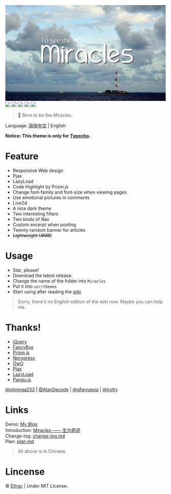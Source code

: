 ![](/banner.jpg)
![](https://img.shields.io/badge/build-passing-brightgreen.svg)
![](https://img.shields.io/badge/made%20with-%E2%9D%A4-ff69b4.svg)
![](https://img.shields.io/badge/license-MIT-blue.svg)
![](https://img.shields.io/badge/for-Typecho-blueviolet.svg)
![](https://img.shields.io/badge/version-1.2.0-red.svg)
> 🙌 Born to be the Miracles.

Language: [简体中文](/README.md) | English

**Notice: This theme is only for [Typecho](https://github.com/typecho/typecho).**
# Feature
- Responsive Web design
- Pjax
- LazyLoad
- Code Highlight by Prism.js
- Change font-family and font-size when viewing pages
- Use emotional pictures in comments
- Live2d
- A nice dark theme
- Two interesting filters
- Two kinds of Nav
- Custom excerpt when posting
- Twenty random banner for articles
- ~~Lightweight (4MB)~~

# Usage
- Star, please!
- Download the latest release.
- Change the name of the folder into `Miracles`
- Put it into `usr/themes`
- Start using after reading the [wiki](https://github.com/BigCoke233/miracles/wiki)
> Sorry, there's no English edition of the wiki now. Maybe you can help me.

# Thanks!
- [jQuery](https://github.com/jquery/jquery)
- [FancyBox](https://github.com/fancyapps/fancybox)
- [Prism.js](https://github.com/PrismJS/prism)
- [Nprogress](https://github.com/rstacruz/nprogress)
- [OwO](https://github.com/DIYgod/OwO)
- [Pjax](https://github.com/defunkt/jquery-pjax)
- [LazyLoad](https://github.com/tuupola/lazyload)
- [Pangu.js](https://github.com/vinta/pangu.js)

[@ohmyga233](https://github.com/ohmyga233) | 
[@AlanDecode](https://github.com/AlanDecode) | 
[@gfwyuexia](https://github.com/gfwyuexia) | 
[@jrotty](https://github.com/jrotty)

# Links
Demo: [My Blog](https://guhub.cn)  
Introduction: [Miracles —— 生为奇迹](https://guhub.cn/p/miracles.html)  
Change-log: [change-log.md](/docs/change-log.md)  
Plan: [plan.md](/docs/plan.md)
> All above is in Chinese.

# Lincense
&copy; [Eltrac](https://github.com/BigCoke233/) | Under MIT License.
